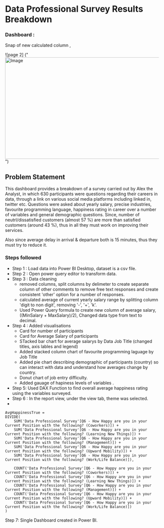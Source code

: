 # Data Professional Survey Results Breakdown
### Dashboard :
Snap of new calculated column ,

![page 2] ("<img width="587" height="332" alt="Image" src="https://github.com/user-attachments/assets/679b6f99-2641-44fa-a903-bf50b7c03708" />")

## Problem Statement

This dashboard provides a breakdown of a survey carried  out by Alex the Analyst, in which 630 participants were questions regarding their careers in data, through a link on various social media platforms including linked in, twitter etc.  Questions were asked about yearly salary, precise industries, favourite programming language, happiness rating in career over a number of variables and general demographic questions. 
Since, number of neutrl/dissatisfied customers (almost 57 %) are more than satisfied customers (around 43 %), thus in all they must work on improving their services. 

Also since average delay in arrival & departure both is 15 minutes, thus they must try to reduce it.


### Steps followed 

- Step 1 : Load data into Power BI Desktop, dataset is a csv file.
- Step 2 : Open power query editor to transform data. 
- Step 3 : Data cleaning
    - removed columns, split columns by delimeter to create separate column of other comments to remove free text responses and create consistent 'other' option for a number of responses. 
    - calculated average of current yearly salary range by splitting column 'digit to non digit', removing '-', '+', 'k'.   
    - Used Power Query formula to create new column of average salary,  ((MinSalary + MaxSalary)/2), Changed data type from text to decimal. 
- Step 4 : Added visualisations
    - Card for number of participants
    - Card for Average Salary of participants
    - STacked bar chart for average salarys by Data Job Title (changed titles, axis lables and legend)
    - Added stacked column chart of favourite programming laguage by Job Title
    - Added pie chart describing demographic of participants (country) so can interact with data and understand how averages change by country. 
    - Donut chart of job entry difficulty.
    - Added gauage of hapiness levels of variables .  
- Step 5: Used DAX Function to find overall average happiness rating using the variables surveyed. 
- Step 6 : In the report view, under the view tab, theme was selected.
-

```dax       
AvgHappinessTrue = 
DIVIDE(
    SUM('Data Professional Survey'[Q6 - How Happy are you in your Current Position with the following? (Coworkers)]) +
    SUM('Data Professional Survey'[Q6 - How Happy are you in your Current Position with the following? (Learning New Things)]) +
    SUM('Data Professional Survey'[Q6 - How Happy are you in your Current Position with the following? (Management)]) +
    SUM('Data Professional Survey'[Q6 - How Happy are you in your Current Position with the following? (Upward Mobility)]) +
    SUM('Data Professional Survey'[Q6 - How Happy are you in your Current Position with the following? (Work/Life Balance)]),
    
    COUNT('Data Professional Survey'[Q6 - How Happy are you in your Current Position with the following? (Coworkers)]) +
    COUNT('Data Professional Survey'[Q6 - How Happy are you in your Current Position with the following? (Learning New Things)]) +
    COUNT('Data Professional Survey'[Q6 - How Happy are you in your Current Position with the following? (Management)]) +
    COUNT('Data Professional Survey'[Q6 - How Happy are you in your Current Position with the following? (Upward Mobility)]) +
    COUNT('Data Professional Survey'[Q6 - How Happy are you in your Current Position with the following? (Work/Life Balance)])
) 
```

        
Step  7: Single Dashboard created in Power BI.
